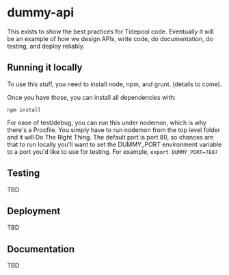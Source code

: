 dummy-api
=========


This exists to show the best practices for Tidepool code. Eventually it will be an example of how we design APIs, write code, do documentation, do testing, and deploy reliably.

## Running it locally

To use this stuff, you need to install node, npm, and grunt. (details to come).

Once you have those, you can install all dependencies with:

    npm install

For ease of test/debug, you can run this under nodemon, which is why there's a Procfile. You simply have to run nodemon from the top level folder and it will Do The Right Thing. The default port is 
port 80, so chances are that to run locally you'll want to set the DUMMY_PORT environment variable
to a port you'd like to use for testing. For example, ```export DUMMY_PORT=7887```

## Testing

TBD

## Deployment

TBD

## Documentation

TBD

